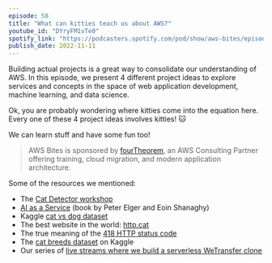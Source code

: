 ```yaml
---
episode: 58
title: "What can kitties teach us about AWS?"
youtube_id: "DYryFM1vTe0"
spotify_link: "https://podcasters.spotify.com/pod/show/aws-bites/episodes/58--What-can-kitties-teach-us-about-AWS-e1qisr8"
publish_date: 2022-11-11
---
```


Building actual projects is a great way to consolidate our understanding of AWS. In this episode, we present 4 different project ideas to explore services and concepts in the space of web application development, machine learning, and data science.

Ok, you are probably wondering where kitties come into the equation here. Every one of these 4 project ideas involves kitties! 🐱

We can learn stuff and have some fun too!

> AWS Bites is sponsored by [fourTheorem](https://fourtheorem.com/), an AWS Consulting Partner offering training, cloud migration, and modern application architecture.

Some of the resources we mentioned:

- The [Cat Detector workshop](https://github.com/fourTheorem/workshops/tree/master/cat-detector) 
- [AI as a Service](https://www.manning.com/books/ai-as-a-service) (book by Peter Elger and Eoin Shanaghy) 
- Kaggle [cat vs dog dataset](https://www.kaggle.com/datasets/shaunthesheep/microsoft-catsvsdogs-dataset)
- The best website in the world: [http.cat](https://http.cat)
- The true meaning of the [418 HTTP status code](https://http.cat/418)
- The [cat breeds dataset](https://www.kaggle.com/datasets/ma7555/cat-breeds-dataset) on Kaggle
- Our series of [live streams where we build a serverless WeTransfer clone](https://www.youtube.com/watch?v=EfRElTYilyY&)
